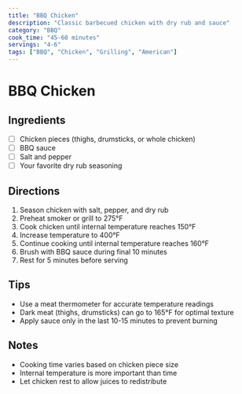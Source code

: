 ```yaml
---
title: "BBQ Chicken"
description: "Classic barbecued chicken with dry rub and sauce"
category: "BBQ"
cook_time: "45-60 minutes"
servings: "4-6"
tags: ["BBQ", "Chicken", "Grilling", "American"]
---
```


# BBQ Chicken

## Ingredients
- [ ] Chicken pieces (thighs, drumsticks, or whole chicken)
- [ ] BBQ sauce
- [ ] Salt and pepper
- [ ] Your favorite dry rub seasoning

## Directions
1. Season chicken with salt, pepper, and dry rub
2. Preheat smoker or grill to 275°F
3. Cook chicken until internal temperature reaches 150°F
4. Increase temperature to 400°F
5. Continue cooking until internal temperature reaches 160°F
6. Brush with BBQ sauce during final 10 minutes
7. Rest for 5 minutes before serving

## Tips
- Use a meat thermometer for accurate temperature readings
- Dark meat (thighs, drumsticks) can go to 165°F for optimal texture
- Apply sauce only in the last 10-15 minutes to prevent burning

## Notes
- Cooking time varies based on chicken piece size
- Internal temperature is more important than time
- Let chicken rest to allow juices to redistribute
